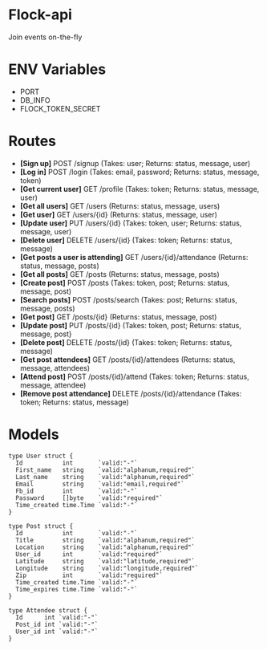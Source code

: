 # Flock-api
Join events on-the-fly

# ENV Variables
- PORT
- DB_INFO
- FLOCK_TOKEN_SECRET

# Routes
- **[Sign up]** POST /signup (Takes: user; Returns: status, message, user)
- **[Log in]** POST /login (Takes: email, password; Returns: status, message, token)
- **[Get current user]** GET /profile (Takes: token; Returns: status, message, user)
- **[Get all users]** GET /users (Returns: status, message, users)
- **[Get user]** GET /users/{id} (Returns: status, message, user)
- **[Update user]** PUT /users/{id} (Takes: token, user; Returns: status, message, user)
- **[Delete user]** DELETE /users/{id} (Takes: token; Returns: status, message)
- **[Get posts a user is attending]** GET /users/{id}/attendance (Returns: status, message, posts)
- **[Get all posts]** GET /posts (Returns: status, message, posts)
- **[Create post]** POST /posts (Takes: token, post; Returns: status, message, post)
- **[Search posts]** POST /posts/search (Takes: post; Returns: status, message, posts)
- **[Get post]** GET /posts/{id} (Returns: status, message, post)
- **[Update post]** PUT /posts/{id} (Takes: token, post; Returns: status, message, post}
- **[Delete post]** DELETE /posts/{id} (Takes: token; Returns: status, message)
- **[Get post attendees]** GET /posts/{id}/attendees (Returns: status, message, attendees)
- **[Attend post]** POST /posts/{id}/attend (Takes: token; Returns: status, message, attendee)
- **[Remove post attendance]** DELETE /posts/{id}/attendance (Takes: token; Returns: status, message)

# Models
```
type User struct {
  Id           int       `valid:"-"`
  First_name   string    `valid:"alphanum,required"`
  Last_name    string    `valid:"alphanum,required"`
  Email        string    `valid:"email,required"`
  Fb_id        int       `valid:"-"`
  Password     []byte    `valid:"required"`
  Time_created time.Time `valid:"-"`
}
```

```
type Post struct {
  Id           int       `valid:"-"`
  Title        string    `valid:"alphanum,required"`
  Location     string    `valid:"alphanum,required"`
  User_id      int       `valid:"required"`
  Latitude     string    `valid:"latitude,required"`
  Longitude    string    `valid:"longitude,required"`
  Zip          int       `valid:"required"`
  Time_created time.Time `valid:"-"`
  Time_expires time.Time `valid:"-"`
}
```

```
type Attendee struct {
  Id      int `valid:"-"`
  Post_id int `valid:"-"`
  User_id int `valid:"-"`
}
```

